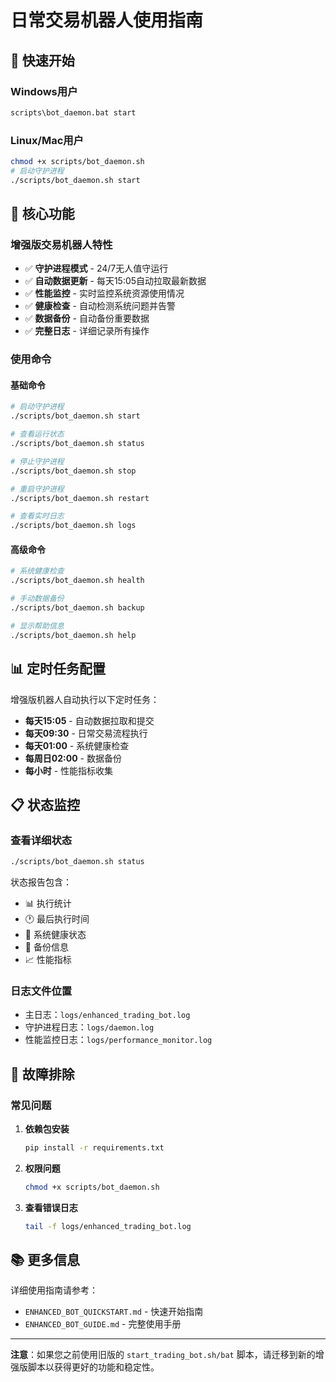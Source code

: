 # 日常交易机器人使用指南

## 🚀 快速开始

### Windows用户
```cmd
scripts\bot_daemon.bat start
```

### Linux/Mac用户
```bash
chmod +x scripts/bot_daemon.sh
# 启动守护进程
./scripts/bot_daemon.sh start
```

## 🎯 核心功能

### 增强版交易机器人特性
- ✅ **守护进程模式** - 24/7无人值守运行
- ✅ **自动数据更新** - 每天15:05自动拉取最新数据
- ✅ **性能监控** - 实时监控系统资源使用情况
- ✅ **健康检查** - 自动检测系统问题并告警
- ✅ **数据备份** - 自动备份重要数据
- ✅ **完整日志** - 详细记录所有操作

### 使用命令

#### 基础命令
```bash
# 启动守护进程
./scripts/bot_daemon.sh start

# 查看运行状态
./scripts/bot_daemon.sh status

# 停止守护进程
./scripts/bot_daemon.sh stop

# 重启守护进程
./scripts/bot_daemon.sh restart

# 查看实时日志
./scripts/bot_daemon.sh logs
```

#### 高级命令
```bash
# 系统健康检查
./scripts/bot_daemon.sh health

# 手动数据备份
./scripts/bot_daemon.sh backup

# 显示帮助信息
./scripts/bot_daemon.sh help
```

## 📊 定时任务配置

增强版机器人自动执行以下定时任务：
- **每天15:05** - 自动数据拉取和提交
- **每天09:30** - 日常交易流程执行  
- **每天01:00** - 系统健康检查
- **每周日02:00** - 数据备份
- **每小时** - 性能指标收集

## 📋 状态监控

### 查看详细状态
```bash
./scripts/bot_daemon.sh status
```

状态报告包含：
- 📊 执行统计
- 🕐 最后执行时间  
- 🏥 系统健康状态
- 💾 备份信息
- 📈 性能指标

### 日志文件位置
- 主日志：`logs/enhanced_trading_bot.log`
- 守护进程日志：`logs/daemon.log`
- 性能监控日志：`logs/performance_monitor.log`

## 🔧 故障排除

### 常见问题
1. **依赖包安装**
   ```bash
   pip install -r requirements.txt
   ```

2. **权限问题**
   ```bash
   chmod +x scripts/bot_daemon.sh
   ```

3. **查看错误日志**
   ```bash
   tail -f logs/enhanced_trading_bot.log
   ```

## 📚 更多信息

详细使用指南请参考：
- `ENHANCED_BOT_QUICKSTART.md` - 快速开始指南
- `ENHANCED_BOT_GUIDE.md` - 完整使用手册

---

**注意**：如果您之前使用旧版的 `start_trading_bot.sh/bat` 脚本，请迁移到新的增强版脚本以获得更好的功能和稳定性。 